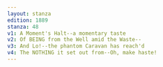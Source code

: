 ```yaml
---
layout: stanza
edition: 1889
stanza: 48
v1: A Moment's Halt--a momentary taste
v2: Of BEING from the Well amid the Waste--
v3: And Lo!--the phantom Caravan has reach'd
v4: The NOTHING it set out from--Oh, make haste!
---
```

